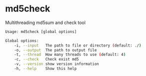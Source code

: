 # md5check

Multithreading md5sum and check tool

```bash
Usage: md5check [global options] 

Global options:
    -i, --input   The path to file or directory (default: ./)
    -o, --output  The path to output file
    -t, --thread  How many threads to use (default: 4)
    -c, --check   Check exist md5
    -v, --version show version information
    -h, --help    Show this help
```

